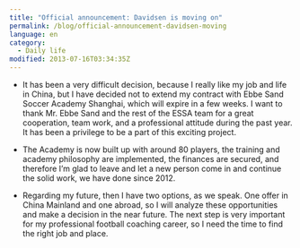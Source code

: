 ```yaml
---
title: "Official announcement: Davidsen is moving on"
permalink: /blog/official-announcement-davidsen-moving
language: en
category:
  - Daily life
modified: 2013-07-16T03:34:35Z
---
```


- It has been a very difficult decision, because I really like my job and life in China, but I have decided not to extend my contract with Ebbe Sand Soccer Academy Shanghai, which will expire in a few weeks. I want to thank Mr. Ebbe Sand and the rest of the ESSA team for a great cooperation, team work, and a professional attitude during the past year. It has been a privilege to be a part of this exciting project.



- The Academy is now built up with around 80 players, the training and academy philosophy are implemented, the finances are secured, and therefore I’m glad to leave and let a new person come in and continue the solid work, we have done since 2012.



- Regarding my future, then I have two options, as we speak. One offer in China Mainland and one abroad, so I will analyze these opportunities and make a decision in the near future. The next step is very important for my professional football coaching career, so I need the time to find the right job and place.
